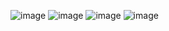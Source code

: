 ![image](https://github.com/Ashwari/Snake-Game/assets/93824879/88776f22-c329-4abb-883c-a2426cb6d83f)
![image](https://github.com/Ashwari/Snake-Game/assets/93824879/d1e93aac-21ca-4849-b014-ddfc0108ad69)
![image](https://github.com/Ashwari/Snake-Game/assets/93824879/af4aeacf-b154-42b6-ba0c-d810d19b1426)
![image](https://github.com/Ashwari/Snake-Game/assets/93824879/7ed2c05d-1eff-4f16-a8b3-da7aecae4915)


